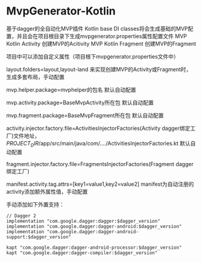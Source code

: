 # MvpGenerator-Kotlin
基于dagger的全自动化MVP插件
Kotlin base DI classes将会生成基础的MVP配置，并且会在项目根目录下生成mvpgenerator.properties属性配置文件
MVP Kotlin Activity 创建MVP的Acitivity
MVP Kotlin Fragment 创建MVP的Fragment

项目中可以添加自定义属性（项目根下mvpgenerator.properties文件中）

layout.folders=layout,layout-land 来实现创建MVP的Activity或Fragment时，生成多套布局，手动配置

mvp.helper.package=mvphelper的包名   默认自动配置

mvp.activity.package=BaseMvpActivity所在包 默认自动配置

mvp.fragment.package=BaseMvpFragment所在包 默认自动配置

activity.injector.factory.file=ActivitiesInjectorFactories(Activity dagger绑定工厂)文件地址，$PROJECT_DIR$/app/src/main/java/com/..../ActivitiesInjectorFactories.kt 默认自动配置

fragment.injector.factory.file=FragmentsInjectorFactories(Fragment dagger绑定工厂)

manifest.activity.tag.attrs=[key1=value1,key2=value2] manifest为自动注册的activity添加额外属性值，手动配置





手动添加如下外置支持：

```
// Dagger 2
implementation "com.google.dagger:dagger:$dagger_version"
implementation "com.google.dagger:dagger-android:$dagger_version"
implementation "com.google.dagger:dagger-android-support:$dagger_version"

kapt "com.google.dagger:dagger-android-processor:$dagger_version"
kapt "com.google.dagger:dagger-compiler:$dagger_version"
```